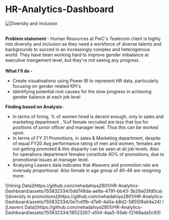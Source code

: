 # HR-Analytics-Dashboard
![Diversity and inclusion](https://github.com/nehadahiya2801/HR-Analytics-Dashboard/assets/155832334/b877f7e9-a369-476f-9f42-ad99687e0aca)


<br>
<b> Problem statement </b> - Human Resources at PwC's Tealecom client is highly into diversity and inclusion as they need a workforce of diverse talents and backgrounds to succed in an increasingly complex and heterogenous world. They have been working hard to improve gender imbalance at executive mangement level, but they're not seeing any progress.
<br>
<br>
<b>What I'll do - </b>
<ul>
  <li>Create visualisations using Power BI to represent HR data, particularly focusing on gender related KPI's</li>
  <li>Identifying potential root causes for the slow progress in achieving gender balance at each job level </li>
</ul>
<b>Finding based on Analysis</b>-
<ul>
  <li>In terms of hiring, % of women hired is decent enough, only in sales and marketing department , %of female recruited are less that too for positions of junior officer and manager level. Thus this can be worked upon.</li>
 
<li>In terms of FY 21 Promotions, in sales & Marketing department, despite of equal FY20 Avg performance rating of men and women, females are not getting promoted & this disparity can be seen at all job levels. Also for operations department females constitute 40% of promotions, due to promotional issues at manager level.</li>
 
<li>Analysing Leavers data indicates that #leavers and promotion rate are inversaly proportional. Also female in age group of 40-49 are resigning more.</li>
</ul>
![Hiring Data](https://github.com/nehadahiya2801/HR-Analytics-Dashboard/assets/155832334/5dd748da-ae9a-4791-bb43-3b26a03fd0ca)
![diversity in promotions](https://github.com/nehadahiya2801/HR-Analytics-Dashboard/assets/155832334/0e7cd1fb-d7e6-4a0a-b8d2-5855f8a64a24)
![Leavers Data](https://github.com/nehadahiya2801/HR-Analytics-Dashboard/assets/155832334/18523267-a104-4aa5-93ab-f2148ada5c93)






